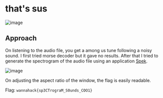 # that's sus
![image](https://user-images.githubusercontent.com/34862954/164890811-2e665b4f-738f-4c4d-9e6e-853dd6a1ec49.png)
## Approach
On listening to the audio file, you get a among us tune following a noisy sound. I first tried morse decoder but it gave no results. After that I tried to generate the spectrogram of the audio file using an application [Spek](http://spek.cc/).


![image](https://user-images.githubusercontent.com/34862954/164890954-786e929b-fb46-4a12-962b-308f39cd8450.png)<br>

On adjusting the aspect ratio of the window, the flag is easily readable.

Flag: `wannahack{sp3CTrograM_S0unds_COO1}`
